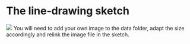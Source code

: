 # The line-drawing sketch
<img src="vespa.jpg"/>
You will need to add your own image to the data folder, adapt the size accordingly and relink the image file in the sketch.
